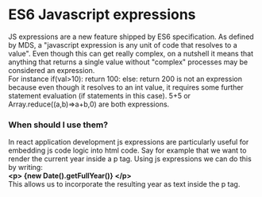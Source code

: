 <h1>ES6 Javascript expressions </h1>
<p>JS expressions are a new feature shipped by ES6 specification. 
As defined by MDS, a "javascript expression is any unit of code that resolves to a value".
Even though this can get really complex, on a nutshell it means that anything that returns a single value without "complex" processes may be considered an expression. <br>
For instance 
    if(val>10):
        return 100:
    else:
        return 200
is not an expression because even though it resolves to an int value, it requires some further 
statement evaluation (if statements in this case).
5+5 or Array.reduce((a,b)=>a+b,0) are both expressions.
</p>
<h3>When should I use them?</h3>
In react application development js expressions are particularly useful for embedding js code logic into html code. Say for example that we want to render the current year inside a p tag.
Using js expressions we can do this by writing: <br>
<strong> &ltp&gt {new Date().getFullYear()} &lt/p&gt </strong> <br>
This allows us to incorporate the resulting year as text inside the p tag.